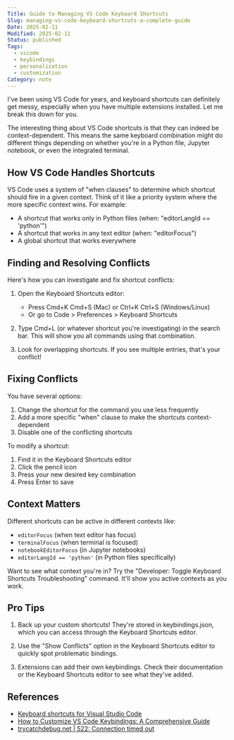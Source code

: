 ```yaml
---
Title: Guide to Managing VS Code Keyboard Shortcuts
Slug: managing-vs-code-keyboard-shortcuts-a-complete-guide
Date: 2025-02-11
Modified: 2025-02-11
Status: published
Tags:
  - vscode
  - keybindings
  - personalization
  - customization
Category: note
---
```


I've been using VS Code for years, and keyboard shortcuts can definitely get messy, especially when you have multiple extensions installed. Let me break this down for you.

The interesting thing about VS Code shortcuts is that they can indeed be context-dependent. This means the same keyboard combination might do different things depending on whether you're in a Python file, Jupyter notebook, or even the integrated terminal.

## How VS Code Handles Shortcuts

VS Code uses a system of "when clauses" to determine which shortcut should fire in a given context. Think of it like a priority system where the more specific context wins. For example:

- A shortcut that works only in Python files (when: "editorLangId == 'python'")
- A shortcut that works in any text editor (when: "editorFocus")
- A global shortcut that works everywhere


## Finding and Resolving Conflicts

Here's how you can investigate and fix shortcut conflicts:

1. Open the Keyboard Shortcuts editor:
   - Press Cmd+K Cmd+S (Mac) or Ctrl+K Ctrl+S (Windows/Linux)
   - Or go to Code > Preferences > Keyboard Shortcuts

2. Type Cmd+L (or whatever shortcut you're investigating) in the search bar. This will show you all commands using that combination.

3. Look for overlapping shortcuts. If you see multiple entries, that's your conflict!

## Fixing Conflicts

You have several options:

1. Change the shortcut for the command you use less frequently
2. Add a more specific "when" clause to make the shortcuts context-dependent
3. Disable one of the conflicting shortcuts

To modify a shortcut:
1. Find it in the Keyboard Shortcuts editor
2. Click the pencil icon
3. Press your new desired key combination
4. Press Enter to save

## Context Matters

Different shortcuts can be active in different contexts like:
- `editorFocus` (when text editor has focus)
- `terminalFocus` (when terminal is focused)
- `notebookEditorFocus` (in Jupyter notebooks)
- `editorLangId == 'python'` (in Python files specifically)

Want to see what context you're in? Try the "Developer: Toggle Keyboard Shortcuts Troubleshooting" command. It'll show you active contexts as you work.

## Pro Tips

1. Back up your custom shortcuts! They're stored in keybindings.json, which you can access through the Keyboard Shortcuts editor.

2. Use the "Show Conflicts" option in the Keyboard Shortcuts editor to quickly spot problematic bindings.

3. Extensions can add their own keybindings. Check their documentation or the Keyboard Shortcuts editor to see what they've added.


## References
- [Keyboard shortcuts for Visual Studio Code](https://code.visualstudio.com/docs/getstarted/keybindings)
- [How to Customize VS Code Keybindings: A Comprehensive Guide](https://toxigon.com/customizing-vs-code-keybindings)
- [trycatchdebug.net \| 522: Connection timed out](https://trycatchdebug.net/news/1472749/vscode-keybindings-guide)
